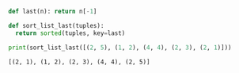 ```python
def last(n): return n[-1]

def sort_list_last(tuples):
  return sorted(tuples, key=last)

print(sort_list_last([(2, 5), (1, 2), (4, 4), (2, 3), (2, 1)]))

```

    [(2, 1), (1, 2), (2, 3), (4, 4), (2, 5)]
    


```python

```
